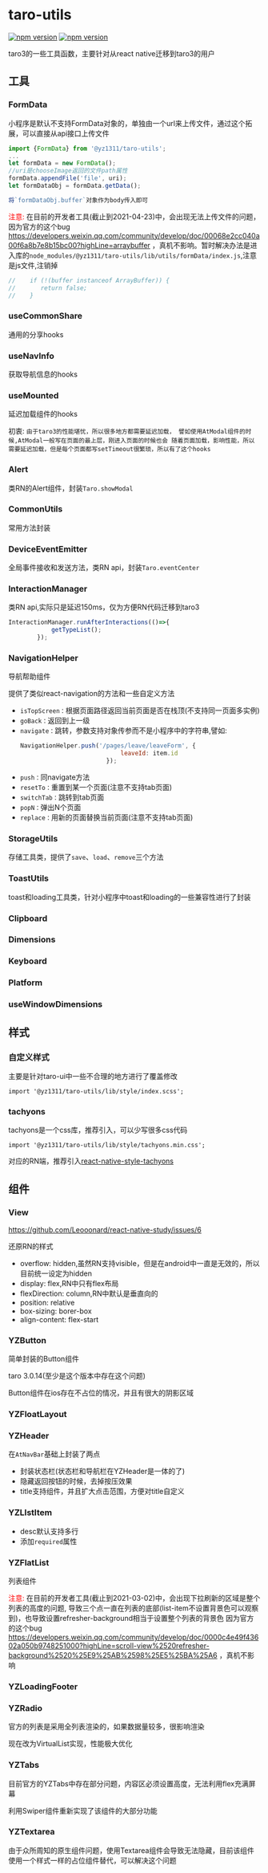 # taro-utils
[![npm version](http://img.shields.io/npm/v/@yz1311/taro-utils.svg?style=flat-square)](https://npmjs.org/package/@yz1311/taro-utils "View this project on npm")
[![npm version](http://img.shields.io/npm/dm/@yz1311/taro-utils.svg?style=flat-square)](https://npmjs.org/package/@yz1311/taro-utils "View this project on npm")

taro3的一些工具函数，主要针对从react native迁移到taro3的用户


## 工具

### FormData

小程序是默认不支持FormData对象的，单独由一个url来上传文件，通过这个拓展，可以直接从api接口上传文件
```javascript
import {FormData} from '@yz1311/taro-utils';
...
let formData = new FormData();
//uri是chooseImage返回的文件path属性
formData.appendFile('file', uri);
let formDataObj = formData.getData();

将`formDataObj.buffer`对象作为body传入即可
```

<font color="red">注意:</font> 在目前的开发者工具(截止到2021-04-23)中，会出现无法上传文件的问题，
因为官方的这个bug 
https://developers.weixin.qq.com/community/develop/doc/00068e2cc040a00f6a8b7e8b15bc00?highLine=arraybuffer
，真机不影响。暂时解决办法是进入库的`node_modules/@yz1311/taro-utils/lib/utils/formData/index.js`,注意是js文件,注销掉
```javascript
//    if (!(buffer instanceof ArrayBuffer)) {
//       return false;
//    }
```


### useCommonShare

通用的分享hooks

### useNavInfo

获取导航信息的hooks

### useMounted

延迟加载组件的hooks

初衷: `由于taro3的性能堪忧，所以很多地方都需要延迟加载，
譬如使用AtModal组件的时候,AtModal一般写在页面的最上层，刚进入页面的时候也会
随着页面加载，影响性能，所以需要延迟加载，但是每个页面都写setTimeout很繁琐，所以有了这个hooks`

### Alert

类RN的Alert组件，封装`Taro.showModal`

### CommonUtils

常用方法封装

### DeviceEventEmitter

全局事件接收和发送方法，类RN api，封装`Taro.eventCenter`

### InteractionManager

类RN api,实际只是延迟150ms，仅为方便RN代码迁移到taro3
```javascript
InteractionManager.runAfterInteractions(()=>{
            getTypeList();
        });
```

### NavigationHelper
导航帮助组件

提供了类似react-navigation的方法和一些自定义方法

* `isTopScreen：`根据页面路径返回当前页面是否在栈顶(不支持同一页面多实例)
* `goBack：`返回到上一级
* `navigate：`跳转，参数支持对象传参而不是小程序中的字符串,譬如:
  ```javascript
  NavigationHelper.push('/pages/leave/leaveForm', {
                              leaveId: item.id
                          });
  ```
* `push：`同navigate方法
* `resetTo：`重置到某一个页面(注意不支持tab页面)
* `switchTab：`跳转到tab页面
* `popN：`弹出N个页面
* `replace：`用新的页面替换当前页面(注意不支持tab页面)

### StorageUtils

存储工具类，提供了`save`、`load`、`remove`三个方法

### ToastUtils

toast和loading工具类，针对小程序中toast和loading的一些兼容性进行了封装

### Clipboard

### Dimensions

### Keyboard

### Platform

### useWindowDimensions


## 样式

### 自定义样式
主要是针对taro-ui中一些不合理的地方进行了覆盖修改
```
import '@yz1311/taro-utils/lib/style/index.scss';
```

### tachyons
tachyons是一个css库，推荐引入，可以少写很多css代码
```
import '@yz1311/taro-utils/lib/style/tachyons.min.css';
```

对应的RN端，推荐引入[react-native-style-tachyons](https://github.com/tachyons-css/react-native-style-tachyons)

## 组件

### View

https://github.com/Leooonard/react-native-study/issues/6

还原RN的样式

* overflow: hidden,虽然RN支持visible，但是在android中一直是无效的，所以目前统一设定为hidden
* display: flex,RN中只有flex布局
* flexDirection: column,RN中默认是垂直向的
* position: relative
* box-sizing: borer-box
* align-content: flex-start

### YZButton

简单封装的Button组件

taro 3.0.14(至少是这个版本中存在这个问题)

Button组件在ios存在不占位的情况，并且有很大的阴影区域

### YZFloatLayout

### YZHeader
在`AtNavBar`基础上封装了两点
* 封装状态栏(状态栏和导航栏在YZHeader是一体的了)
* 隐藏返回按钮的时候，去掉按压效果
* title支持组件，并且扩大点击范围，方便对title自定义

### YZLIstItem

* desc默认支持多行
* 添加`required`属性

### YZFlatList

列表组件

<font color="red">注意:</font> 在目前的开发者工具(截止到2021-03-02)中，会出现下拉刷新的区域是整个列表的高度的问题,
导致三个点一直在列表的底部(list-item不设置背景色可以观察到)，也导致设置refresher-background相当于设置整个列表的背景色
因为官方的这个bug 
https://developers.weixin.qq.com/community/develop/doc/0000c4e49f43602a050b9748251000?highLine=scroll-view%2520refresher-background%2520%25E9%25AB%2598%25E5%25BA%25A6
，真机不影响

### YZLoadingFooter


### YZRadio

官方的列表是采用全列表渲染的，如果数据量较多，很影响渲染

现在改为VirtualList实现，性能极大优化


### YZTabs

目前官方的YZTabs中存在部分问题，内容区必须设置高度，无法利用flex充满屏幕

利用Swiper组件重新实现了该组件的大部分功能


### YZTextarea

由于众所周知的原生组件问题，使用Textarea组件会导致无法隐藏，目前该组件使用一个样式一样的占位组件替代，可以解决这个问题
